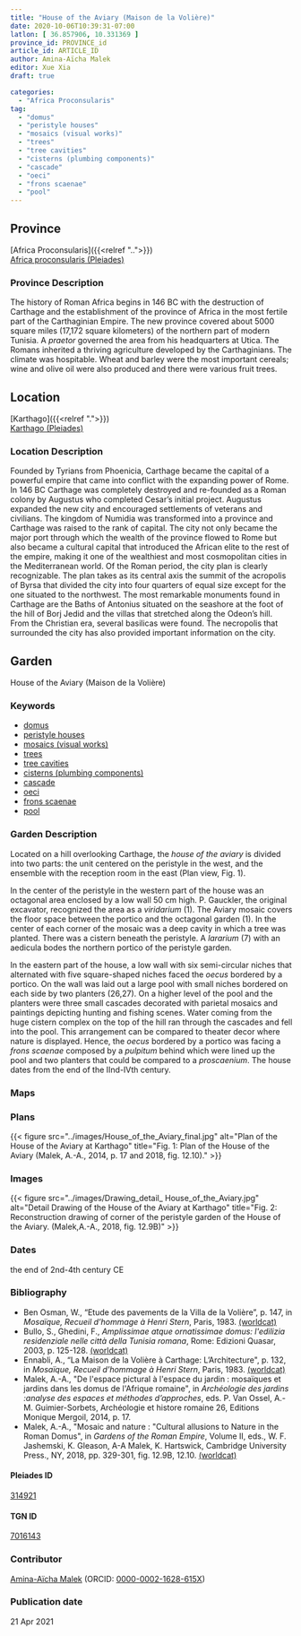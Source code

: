 ```yaml
---
title: "House of the Aviary (Maison de la Volière)"
date: 2020-10-06T10:39:31-07:00
latlon: [ 36.857906, 10.331369 ]
province_id: PROVINCE_id
article_id: ARTICLE_ID
author: Amina-Aïcha Malek
editor: Xue Xia
draft: true

categories:
  - "Africa Proconsularis"
tag:
  - "domus"
  - "peristyle houses"
  - "mosaics (visual works)"
  - "trees"
  - "tree cavities"
  - "cisterns (plumbing components)"
  - "cascade"
  - "oeci"
  - "frons scaenae"
  - "pool"
---
```


## Province
[Africa Proconsularis]({{<relref "..">}}) \
[Africa proconsularis (Pleiades)](https://pleiades.stoa.org/places/991341)

### Province Description
The history of Roman Africa begins in 146 BC with the destruction of Carthage and the establishment of the province of Africa in the most fertile part of the Carthaginian Empire. The new province covered about 5000 square miles (17,172 square kilometers) of the northern part of modern Tunisia. A *praetor* governed the area from his headquarters at Utica. The Romans inherited a thriving agriculture developed by the Carthaginians. The climate was hospitable. Wheat and barley were the most important cereals; wine and olive oil were also produced and there were various fruit trees.

## Location

[Karthago]({{<relref ".">}}) \
[Karthago (Pleiades)](https://pleiades.stoa.org/places/314921)

### Location Description

Founded by Tyrians from Phoenicia, Carthage became the capital of a powerful empire that came into conflict with the expanding power of Rome. In 146 BC Carthage was completely destroyed and re-founded as a Roman colony by Augustus who completed Cesar’s initial project. Augustus expanded the new city and encouraged settlements of veterans and civilians. The kingdom of Numidia was transformed into a province and Carthage was raised to the rank of capital. The city not only became the major port through which the wealth of the province flowed to Rome but also became a cultural capital that introduced the African elite to the rest of the empire, making it one of the wealthiest and most cosmopolitan cities in the Mediterranean world.
Of the Roman period, the city plan is clearly recognizable. The plan takes as its central axis the summit of the acropolis of Byrsa that divided the city into four quarters of equal size except for the one situated to the northwest. The most remarkable monuments found in Carthage are the Baths of Antonius situated on the seashore at the foot of the hill of Borj Jedid and the villas that stretched along the Odeon’s hill. From the Christian era, several basilicas were found. The necropolis that surrounded the city has also provided important information on the city.

<!-- LEAVE THIS BLANK FOR NOW -->

<!--## Sublocation-->

<!--
[AREA WITHIN LOCATION, LIKE “PALATINE HILL”](GEOREFERENCE LINK)
A sublocation is any area larger than an individual garden, but located within a location. I would always try to include a link to a controlled vocabulary here if possible. This ID may well be different from the Garden ID, e.g., Pompeii versus a Garden in one of the houses which has its own Pleiades ID.
-->

<!--### Sublocation Description-->

<!-- DESCRIPTION -->

## Garden
House of the Aviary (Maison de la Volière)

### Keywords
- [domus](http://vocab.getty.edu/page/aat/300005506)
- [peristyle houses](http://vocab.getty.edu/page/aat/300005452)
- [mosaics (visual works)](http://vocab.getty.edu/page/aat/300015342)
- [trees](#)
- [tree cavities](#)
- [cisterns (plumbing components)](http://vocab.getty.edu/page/aat/300052558)
- [cascade](#)
- [oeci](http://vocab.getty.edu/page/aat/300080791)
- [frons scaenae](#)
- [pool](#)

### Garden Description
 Located on a hill overlooking Carthage, the *house of the aviary* is divided into two parts: the unit centered on the peristyle in the west, and the ensemble with the reception room in the east (Plan view, Fig. 1).

 In the center of the peristyle in the western part of the house was an octagonal area enclosed by a low wall 50 cm high. P. Gauckler, the original excavator, recognized the area as a *viridarium* (1). The Aviary mosaic covers the floor space between the portico and the octagonal garden (1). In the center of each corner of the mosaic was a deep cavity in which a tree was planted. There was a cistern beneath the peristyle. A *lararium* (7) with an aedicula bodes the northern portico of the peristyle garden.

 In the eastern part of the house, a low wall with six semi-circular niches that alternated with five square-shaped niches faced the *oecus* bordered by a portico. On the wall was laid out a large pool with small niches bordered on each side by two planters (26,27). On a higher level of the pool and the planters were three small cascades decorated with parietal mosaics and paintings depicting hunting and fishing scenes. Water coming from the huge cistern complex on the top of the hill ran through the cascades and fell into the pool. This arrangement can be compared to theater decor where nature is displayed. Hence, the *oecus* bordered by a portico was facing a *frons scaenae* composed by a *pulpitum* behind which were lined up the pool and two planters that could be compared to a *proscaenium*. The house dates from the end of the IInd-IVth century.


### Maps

<!--
{{< figure src="IMG_URL" alt="ALT_TEXT" title="CAPTION" >}}
-->

### Plans
{{< figure src="../images/House_of_the_Aviary_final.jpg" alt="Plan of the House of the Aviary at Karthago" title="Fig. 1: Plan of the House of the Aviary (Malek, A.-A., 2014, p. 17 and 2018, fig. 12.10)." >}}
<!--
{{< figure src="IMG_URL" alt="ALT_TEXT" title="CAPTION" >}}
-->

### Images


{{< figure src="../images/Drawing_detail_ House_of_the_Aviary.jpg" alt="Detail Drawing of the House of the Aviary at Karthago" title="Fig. 2: Reconstruction drawing of corner of the peristyle garden of the House of the Aviary. (Malek,A.-A., 2018, fig. 12.9B)" >}}

### Dates
the end of 2nd-4th century CE

### Bibliography
* Ben Osman, W., “Etude des pavements de la Villa de la Volière”, p. 147, in *Mosaïque, Recueil d’hommage à Henri Stern*, Paris, 1983. [(worldcat)](http://www.worldcat.org/oclc/10727878)
* Bullo, S., Ghedini, F., *Amplissimae atque ornatissimae domus: l'edilizia residenziale nelle città della Tunisia romana*, Rome: Edizioni Quasar, 2003, p. 125-128. [(worldcat)](http://www.worldcat.org/oclc/989088620)
* Ennabli, A., “La Maison de la Volière à Carthage: L’Architecture", p. 132, in *Mosaïque, Recueil d’hommage à Henri Stern*, Paris, 1983. [(worldcat)](http://www.worldcat.org/oclc/10727878)
* Malek, A.-A., "De l'espace pictural à l'espace du jardin : mosaïques et jardins dans les domus de l'Afrique romaine", in *Archéologie des jardins :analyse des espaces et méthodes d’approches*, eds. P. Van Ossel, A.-M. Guimier-Sorbets, Archéologie et histore romaine 26, Editions Monique Mergoil, 2014, p. 17.
* Malek, A.-A., "Mosaic and nature : "Cultural allusions to Nature in the Roman Domus", in *Gardens of the Roman Empire*, Volume II, eds., W. F. Jashemski, K. Gleason, A-A Malek, K. Hartswick, Cambridge University Press., NY, 2018, pp. 329-301, fig. 12.9B, 12.10. [(worldcat)](http://www.worldcat.org/oclc/1021392532)




<!--#### Periodo ID-->

<!-- [PERIODO_ID](https://pleiades.stoa.org/places/PLEIADES_ID) -->

#### Pleiades ID

[314921](https://pleiades.stoa.org/places/314921)

#### TGN ID
[7016143](http://vocab.getty.edu/page/tgn/7016143)

### Contributor
[Amina-Aïcha Malek](link) (ORCID: [0000-0002-1628-615X](https://orcid.org/0000-0002-1628-615X))

### Publication date

21 Apr 2021

<!--### Related articles-->

<!-- Links to other related articles. Leave blank for now -->
